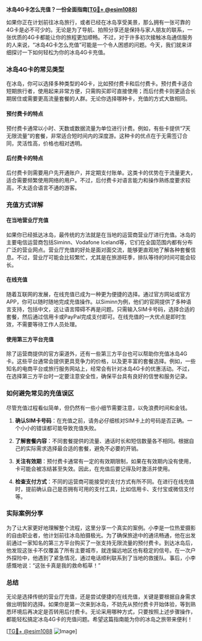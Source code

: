 **冰岛4G卡怎么充值？一份全面指南[[TG💪+ @esim1088](https://t.me/s/esim1088)]**

如果你正在计划前往冰岛旅行，或者已经在冰岛享受美景，那么拥有一张可靠的4G卡是必不可少的。无论是为了导航、拍照分享还是保持与家人朋友的联系，一张优质的4G卡都能让你的旅程更加顺畅。不过，对于许多初次接触冰岛通信服务的人来说，“冰岛4G卡怎么充值”可能是一个令人困惑的问题。今天，我们就来详细探讨一下如何轻松为你的冰岛4G卡充值。

### 冰岛4G卡的常见类型

在冰岛，你可以选择多种类型的4G卡，比如预付费卡和后付费卡。预付费卡适合短期旅行者，使用起来非常方便，只需购买即可直接使用；而后付费卡则更适合长期居住或需要更高流量套餐的人群。无论你选择哪种卡，充值的方式大致相同。

#### 预付费卡的特点
预付费卡通常以小时、天数或数据流量为单位进行计费。例如，有些卡提供“7天无限流量”的套餐，非常适合短时间内的深度游。这种卡的优点在于无需签订合同，灵活性高，价格也相对透明。

#### 后付费卡的特点
后付费卡则需要用户先开通账户，并定期支付账单。这类卡的优势在于流量更大，适合需要频繁使用网络的用户。不过，后付费卡对语言能力和操作熟练度要求较高，不太适合语言不通的游客。

### 充值方式详解

#### 在当地营业厅充值
如果你已经抵达冰岛，最传统的方法就是在当地的运营商营业厅进行充值。冰岛的主要电信运营商包括Siminn、Vodafone Iceland等，它们在全国范围内都有分布广泛的营业网点。营业厅充值的好处是面对面交流，能够更直观地了解各种套餐信息。不过，营业厅可能会比较繁忙，尤其是在旅游旺季，排队等待的时间可能会较长。

#### 在线充值
随着互联网的发展，在线充值已成为一种更为便捷的选择。通过官方网站或官方APP，你可以随时随地完成充值操作。以Siminn为例，他们的官网提供了多种语言支持，包括中文，这让语言障碍不再是问题。只需输入SIM卡号码，选择合适的套餐，然后通过信用卡或PayPal完成支付即可。在线充值的一大优点是即时生效，不需要等待工作人员处理。

#### 使用第三方平台充值
除了运营商提供的官方渠道外，还有一些第三方平台也可以帮助你充值冰岛4G卡。这些平台通常会提供更具竞争力的价格，以及更丰富的套餐选择。例如，一些知名的电商平台或旅行服务网站上，经常会有针对冰岛4G卡的优惠活动。不过，在选择第三方平台时一定要注意安全性，确保平台具有良好的信誉和服务记录。

### 如何避免常见的充值误区

尽管充值过程看似简单，但仍然有一些小细节需要注意，以免浪费时间和金钱。

1. **确认SIM卡号码**：在充值之前，请务必仔细核对SIM卡上的号码是否正确。一个小小的错误都可能导致充值失败。
   
2. **了解套餐内容**：不同套餐提供的流量、通话时长和短信数量各不相同。根据自己的实际需求选择最合适的套餐，避免不必要的开销。

3. **关注有效期**：预付费卡通常有一定的有效期限制，如果在有效期内没有使用，卡可能会被冻结甚至失效。因此，在充值后要记得及时激活并使用。

4. **检查支付方式**：不同的运营商可能接受的支付方式有所不同。在进行在线充值时，提前确认自己是否拥有可用的支付工具，比如信用卡、支付宝或微信支付等。

### 实际案例分享

为了让大家更好地理解整个流程，这里分享一个真实的案例。小李是一位热爱摄影的自由职业者，他计划前往冰岛拍摄极光。为了确保旅途中的通讯畅通，他在出发前通过一家知名的第三方平台购买了一张支持无限流量的预付费卡。到达冰岛后，他发现这张卡不仅覆盖了所有主要城市，就连偏远地区也有稳定的信号。在一次户外探险中，他遇到了紧急情况，通过电话顺利联系到了当地的救援队。事后，小李感慨地说：“这张卡真是我的救命稻草！”

### 总结

无论是选择传统的营业厅充值，还是尝试便捷的在线充值，关键是要根据自身需求做出明智的选择。如果你是第一次来到冰岛，不妨先从预付费卡开始体验，等到熟悉环境后再决定是否转用后付费卡。无论采用哪种方式，只要按照上述步骤操作，都能轻松搞定冰岛4G卡的充值问题。希望这篇指南能为你的冰岛之旅带来便利！

[[TG💪+ @esim1088](https://t.me/s/esim1088) ![Image](https://i.postimg.cc/4NQfJmqS/Snipaste-2025-05-13-00-14-12.png)]